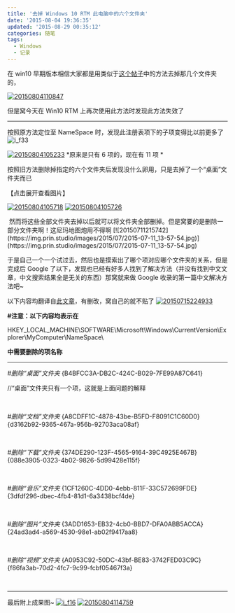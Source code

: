 ```yaml
---
title: '去掉 Windows 10 RTM 此电脑中的六个文件夹'
date: '2015-08-04 19:36:35'
updated: '2015-08-29 00:35:12'
categories: 随笔
tags:
  - Windows
  - 记录
---
```


在 win10 早期版本相信大家都是用类似于[这个帖子](http://bbs.pcbeta.com/viewthread-1393590-1-2.html)中的方法去掉那几个文件夹的，

[![20150804110847](https://img.prin.studio/images/2015/08/2015-08-04_03-17-24.png)](https://img.prin.studio/images/2015/08/2015-08-04_03-17-24.png)

但是窝今天在 Win10 RTM 上再次使用此方法时发现此方法失效了

- - - - - -

按照原方法定位至 NameSpace 时，发现此注册表项下的子项变得比以前更多了 ![i_f33](https://img.prin.studio/images/2015/05/2015-05-24_09-19-271.png)

[![20150804105233](https://img.prin.studio/images/2015/08/2015-08-04_03-21-27.png)](https://img.prin.studio/images/2015/08/2015-08-04_03-21-27.png) *原来是只有 6 项的，现在有 11 项 *

按照旧方法删除掉指定的六个文件夹后发现没什么卵用，只是去掉了一个“桌面”文件夹而已

<span class="collapseomatic " id="id2175" tabindex="" title="【点击展开查看图片】">【点击展开查看图片】</span><div class="collapseomatic_content " id="target-id2175">[![20150804105718](https://img.prin.studio/images/2015/08/2015-08-04_03-21-54.png)](https://img.prin.studio/images/2015/08/2015-08-04_03-21-54.png) [![20150804105726](https://img.prin.studio/images/2015/08/2015-08-04_03-20-27.png)](https://img.prin.studio/images/2015/08/2015-08-04_03-20-27.png) 

</div> 然而将这些全部文件夹去掉以后就可以将文件夹全部删掉。但是窝要的是删除一部分文件夹啊！这尼玛地图炮用不得啊 [![20150711215742](https://img.prin.studio/images/2015/07/2015-07-11_13-57-54.jpg)](https://img.prin.studio/images/2015/07/2015-07-11_13-57-54.jpg)

于是自己一个一个试过去，然后也是摸索出了哪个项对应哪个文件夹的关系，但是完成后 Google 了以下，发现也已经有好多人找到了解决方法（并没有找到中文文章，中文搜索结果全是无关的东西）那窝就来做 Google 收录的第一篇中文解决方法吧~

以下内容均翻译自[此文章](http://bjtechnews.org/2015/07/29/removing-those-ignoring-folders-from-this-pc-in-windows-10/)，有删改，窝自己的就不贴了 [![20150715224933](https://img.prin.studio/images/2015/07/2015-07-15_14-49-46.jpg)](https://img.prin.studio/images/2015/07/2015-07-15_14-49-46.jpg) 

**#注意：以下内容均表示在**

HKEY_LOCAL_MACHINE\SOFTWARE\Microsoft\Windows\CurrentVersion\Explorer\MyComputer\NameSpace\

**中需要删除的项名称**

- - - - - -

*#删除“桌面”文件夹*
 {B4BFCC3A-DB2C-424C-B029-7FE99A87C641}

//“桌面”文件夹只有一个项，这就是上面问题的解释

 

*#删除“文档”文件夹*
 {A8CDFF1C-4878-43be-B5FD-F8091C1C60D0}
 {d3162b92-9365-467a-956b-92703aca08af}

 

*#删除“下载”文件夹*
 {374DE290-123F-4565-9164-39C4925E467B}
 {088e3905-0323-4b02-9826-5d99428e115f}

 

*#删除“音乐”文件夹*
 {1CF1260C-4DD0-4ebb-811F-33C572699FDE}
 {3dfdf296-dbec-4fb4-81d1-6a3438bcf4de}

 

*#删除“图片”文件夹*
 {3ADD1653-EB32-4cb0-BBD7-DFA0ABB5ACCA}
 {24ad3ad4-a569-4530-98e1-ab02f9417aa8}

 

*#删除“视频”文件夹*
 {A0953C92-50DC-43bf-BE83-3742FED03C9C}
 {f86fa3ab-70d2-4fc7-9c99-fcbf05467f3a}

 

- - - - - -

最后附上成果图~ [![i_f16](https://img.prin.studio/images/2015/05/2015-05-24_09-19-27.png)](https://img.prin.studio/images/2015/05/2015-05-24_09-19-27.png)
[![20150804114759](https://img.prin.studio/images/2015/08/2015-08-04_03-48-07.png)](https://img.prin.studio/images/2015/08/2015-08-04_03-48-07.png)



